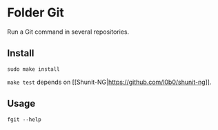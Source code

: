 Folder Git
==========

Run a Git command in several repositories.

Install
-------

    sudo make install

`make test` depends on [[Shunit-NG|https://github.com/l0b0/shunit-ng]].

Usage
-----

    fgit --help
